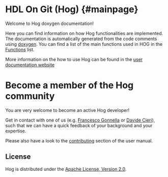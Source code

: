 HDL On Git (Hog)                         {#mainpage}
============

Welcome to Hog doxygen documentation!

Here you can find information on how Hog functionalities are implemented.
The documentation is automatically generated from the code comments using [doxygen](https://www.doxygen.nl/index.html).
You can find a list of the main functions used in HOG in the [Functions](./globals.html) list.

More information on the how to use Hog can be found in the [user documentation website](http://hog-user-docs.web.cern.ch/)

# Become a member of the Hog community
You are very welcome to become an active Hog developer!

Get in contact with one of us (e.g. [Francesco Gonnella](mailto:francesco.gonnella@cern.ch) or [Davide Cieri](mailto:davide.cieri@cern.ch)), such that we can have a quick feedback of your background and your expertise.

Please also have a look to the [contributing](http://hog-user-docs.web.cern.ch/hog-user-docs/04-Developing-for-Hog/01-contributing/) section of the user manual.

## License
Hog is distributed under the [Apache License, Version 2.0](http://www.apache.org/licenses/LICENSE-2.0).
